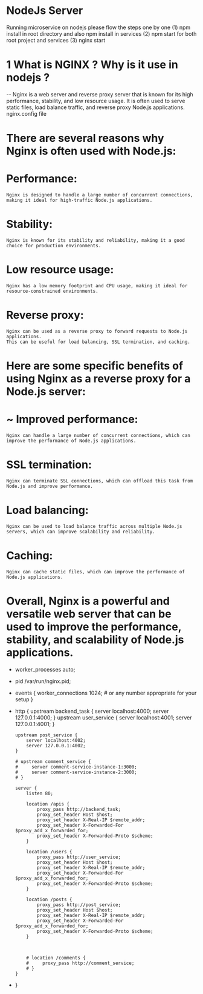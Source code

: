 # NodeJs Server

  Running microservice on nodejs please flow the steps one by one
  (1) npm install in root directory and also npm install in services
  (2) npm start for both root project and services
  (3) nginx start

# 1 What is NGINX ? Why is it use in nodejs ?
  -- Nginx is a web server and reverse proxy server that is known for its high performance, stability, and low resource usage. It is often used to serve static files, load balance traffic, and reverse proxy Node.js applications.
  nginx.config  file
# There are several reasons why Nginx is often used with Node.js:
  # Performance:
    Nginx is designed to handle a large number of concurrent connections, making it ideal for high-traffic Node.js applications.
  # Stability:
    Nginx is known for its stability and reliability, making it a good choice for production environments.
  # Low resource usage:
    Nginx has a low memory footprint and CPU usage, making it ideal for resource-constrained environments.
  # Reverse proxy:
    Nginx can be used as a reverse proxy to forward requests to Node.js applications. 
    This can be useful for load balancing, SSL termination, and caching.
# Here are some specific benefits of using Nginx as a reverse proxy for a Node.js server:
  # ~ Improved performance:
    Nginx can handle a large number of concurrent connections, which can improve the performance of Node.js applications.
  # SSL termination:
    Nginx can terminate SSL connections, which can offload this task from Node.js and improve performance.
  # Load balancing:
    Nginx can be used to load balance traffic across multiple Node.js servers, which can improve scalability and reliability.
  # Caching:
    Nginx can cache static files, which can improve the performance of Node.js applications.
# Overall, Nginx is a powerful and versatile web server that can be used to improve the performance, stability, and scalability of Node.js applications.

- worker_processes auto;
- pid /var/run/nginx.pid;
- events {
    worker_connections  1024;  # or any number appropriate for your setup
  }
- http {
      upstream backend_task {
          server localhost:4000;
          server 127.0.0.1:4000;
      }
      upstream user_service {
          server localhost:4001;
          server 127.0.0.1:4001;
      }

      upstream post_service {
          server localhost:4002;
          server 127.0.0.1:4002;
      }

      # upstream comment_service {
      #     server comment-service-instance-1:3000;
      #     server comment-service-instance-2:3000;
      # }

      server {
          listen 80;

          location /apis {
              proxy_pass http://backend_task;
              proxy_set_header Host $host;
              proxy_set_header X-Real-IP $remote_addr;
              proxy_set_header X-Forwarded-For $proxy_add_x_forwarded_for;
              proxy_set_header X-Forwarded-Proto $scheme;
          }

          location /users {
              proxy_pass http://user_service;
              proxy_set_header Host $host;
              proxy_set_header X-Real-IP $remote_addr;
              proxy_set_header X-Forwarded-For $proxy_add_x_forwarded_for;
              proxy_set_header X-Forwarded-Proto $scheme;
          }

          location /posts {
              proxy_pass http://post_service;
              proxy_set_header Host $host;
              proxy_set_header X-Real-IP $remote_addr;
              proxy_set_header X-Forwarded-For $proxy_add_x_forwarded_for;
              proxy_set_header X-Forwarded-Proto $scheme;
          }

          

          # location /comments {
          #     proxy_pass http://comment_service;
          # }
      }
-  }
